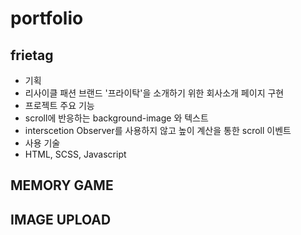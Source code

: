 # portfolio

## frietag
  - 기획
   - 리사이클 패션 브랜드 '프라이탁'을 소개하기 위한 회사소개 페이지 구현
  - 프로젝트 주요 기능
   - scroll에 반응하는 background-image 와 텍스트
   - interscetion Observer를 사용하지 않고 높이 계산을 통한 scroll 이벤트
  - 사용 기술
   - HTML, SCSS, Javascript
      
## MEMORY GAME

## IMAGE UPLOAD
